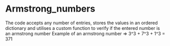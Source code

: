 # Armstrong_numbers
The code accepts any number of entries, stores the values in an ordered dictionary and utilises a custom function to verify if the entered number is an armstrong number
Example of an armstrong number => 3^3 + 7^3 + 1^3 = 371
